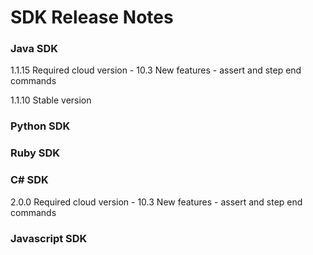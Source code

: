 SDK Release Notes
=============

### Java SDK
1.1.15
Required cloud version - 10.3
New features - assert and step end commands

1.1.10
Stable version

### Python SDK

### Ruby SDK

### C# SDK
2.0.0
Required cloud version - 10.3
New features - assert and step end commands

### Javascript SDK

